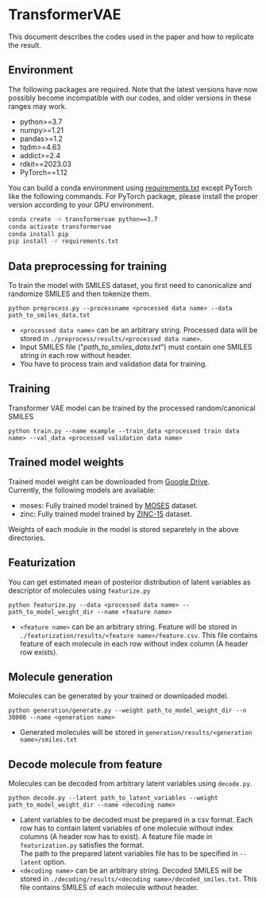 # TransformerVAE
This document describes the codes used in the paper and how to replicate the result.

## Environment
The following packages are required. Note that the latest versions have now possibly become incompatible with our codes, and older versions in these ranges may work.
- python>=3.7
- numpy>=1.21
- pandas>=1.2
- tqdm>=4.63
- addict>=2.4
- rdkit==2023.03
- PyTorch==1.12

You can build a conda environment using [requirements.txt](requirements.txt) except PyTorch like the following commands. For PyTorch package, please install the proper version according to your GPU environment.
```sh
conda create -n transformervae python==3.7
conda activate transformervae
conda install pip
pip install -r requirements.txt
```

## Data preprocessing for training
To train the model with SMILES dataset, you first need to canonicalize and randomize SMILES and then tokenize them.   
```
python preprocess.py --processname <processed data name> --data path_to_smiles_data.txt
```
- ```<processed data name>``` can be an arbitrary string. Processed data will be stored in ```./preprocess/results/<processed data name>```.
- Input SMILES file ("*path_to_smiles_data.txt*") must contain one SMILES string in each row without header.  
- You have to process train and validation data for training.

## Training
Transformer VAE model can be trained by the processed random/canonical SMILES
```
python train.py --name example --train_data <processed train data name> --val_data <processed validation data name>
```

## Trained model weights
Trained model weight can be downloaded from [Google Drive](https://drive.google.com/open?id=1nAWJpFPSsnd_y3nE7xHWcdSgA64WX5Je&usp=drive_fs).  
Currently, the following models are available:
- moses: Fully trained model trained by [MOSES](https://github.com/molecularsets/moses) dataset.
- zinc: Fully trained model trained by [ZINC-15](https://zinc15.docking.org/) dataset.  

Weights of each module in the model is stored separetely in the above directories.

## Featurization
You can get estimated mean of posterior distribution of latent variables as descriptor of molecules using ```featurize.py```
```
python featurize.py --data <processed data name> -- path_to_model_weight_dir --name <feature name>
```
- ```<feature name>``` can be an arbitrary string. Feature will be stored in ```./featurization/results/<feature name>/feature.csv```. This file contains feature of each molecule in each row without index column (A header row exists).

## Molecule generation
Molecules can be generated by your trained or downloaded model.
```
python generation/generate.py --weight path_to_model_weight_dir --n 30000 --name <generation name>
```
- Generated molecules will be stored in ```generation/results/<generation name>/smiles.txt```


## Decode molecule from feature
Molecules can be decoded from arbitrary latent variables using ```decode.py```.
```
python decode.py --latent path_to_latent_variables --weight path_to_model_weight_dir --name <decoding name>
```
- Latent variables to be decoded must be prepared in a csv format. Each row has to contain latent variables of one molecule without index columns (A header row has to exist). A feature file made in ```featurization.py``` satisfies the format.   
    The path to the prepared latent variables file has to be specified in ```--latent``` option.
- ```<decoding name>``` can be an arbitrary string. Decoded SMILES will be stored in ```./decoding/results/<decoding name>/decoded_smiles.txt```. This file contains SMILES of each molecule without header.
